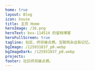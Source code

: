 ```yaml
---
home: true
layout: Blog
icon: house
title: 主页 Home
heroImage: /16.png
heroText: bxx-114514 的留档博客
heroFullScreen: true
tagline: 社区，终将被点燃。互联网永远有记忆。
bgImage: /125931837_p0.webp
bgImageDark: /125931837_p0.webp
projects: 
footer: 社区终将被点燃。
---
```

